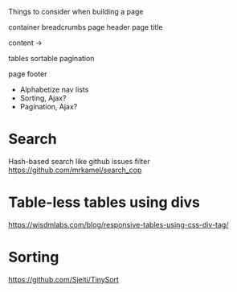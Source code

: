 Things to consider when building a page

container
  breadcrumbs
  page header
  page title

  content ->

   tables
     sortable
     pagination

  page footer


- Alphabetize nav lists
- Sorting, Ajax?
- Pagination, Ajax?

# Search
Hash-based search like github issues filter
https://github.com/mrkamel/search_cop

# Table-less tables using divs
https://wisdmlabs.com/blog/responsive-tables-using-css-div-tag/

# Sorting
https://github.com/Sjeiti/TinySort



